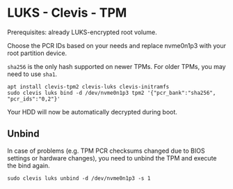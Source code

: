 # LUKS - Clevis - TPM
Prerequisites: already LUKS-encrypted root volume.

Choose the PCR IDs based on your needs and replace nvme0n1p3 with your root partition device.

`sha256` is the only hash supported on newer TPMs. For older TPMs, you may need to use `sha1`.

```
apt install clevis-tpm2 clevis-luks clevis-initramfs
sudo clevis luks bind -d /dev/nvme0n1p3 tpm2 '{"pcr_bank":"sha256", "pcr_ids":"0,2"}'
```

Your HDD will now be automatically decrypted during boot.

## Unbind
In case of problems (e.g. TPM PCR checksums changed due to BIOS settings or hardware changes), you need to unbind the TPM and execute the bind again.

```
sudo clevis luks unbind -d /dev/nvme0n1p3 -s 1
```
